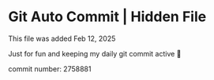 # Git Auto Commit | Hidden File

This file was added Feb 12, 2025

Just for fun and keeping my daily git commit active 🤪

commit number: 2758881

